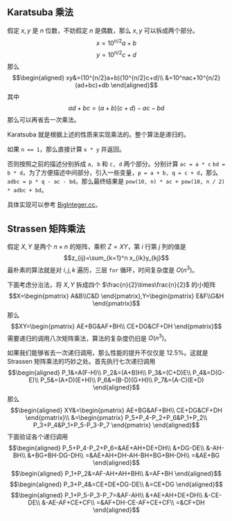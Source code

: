 ## Karatsuba 乘法
假定 $x,y$ 是 $n$ 位数，不妨假定 $n$ 是偶数，那么 $x,y$ 可以拆成两个部分。
$$x=10^{n/2}a+b$$
$$y=10^{n/2}c+d$$
那么
$$\begin{aligned}
xy&=(10^{n/2}a+b)(10^{n/2}c+d)\\
&=10^nac+10^{n/2}(ad+bc)+db
\end{aligned}$$
其中
$$ad+bc=(a+b)(c+d)-ac-bd$$
那么可以再省去一次乘法。

Karatsuba 就是根据上述的性质来实现乘法的。整个算法是递归的。

如果 `n == 1`，那么直接计算 `x * y` 并返回。

否则按照之前的描述分别拆成 `a, b` 和 `c, d` 两个部分。分别计算 `ac = a * c` `bd = b * d`，为了方便描述中间部分，引入一些变量，`p = a + b, q = c + d`，那么 `adbc = p * q - ac - bd`。那么最终结果是 `pow(10, n) * ac + pow(10, n / 2) * adbc + bd`。

具体实现可以参考 [BigInteger.cc](https://github.com/shenlei149/algorithms-data-structures/blob/1f66d6cc237214d89a025a5714497ee0370f630f/src/numeric/BigInteger.cc#L200)。

## Strassen 矩阵乘法
假定 $X,Y$ 是两个 $n\times n$ 的矩阵，乘积 $Z=XY$，第 $i$ 行第 $j$ 列的值是
$$z_{ij}=\sum_{k=1}^n x_{ik}y_{kj}$$
最朴素的算法就是对 $i,j,k$ 遍历，三层 `for` 循环，时间复杂度是 $O(n^3)$。

下面考虑分治法，将 $X,Y$ 拆成四个 $\frac{n}{2}\times\frac{n}{2}$ 的小矩阵
$$X=\begin{pmatrix}
A&B\\C&D
\end{pmatrix},Y=\begin{pmatrix}
E&F\\G&H
\end{pmatrix}$$
那么
$$XY=\begin{pmatrix}
AE+BG&AF+BH\\
CE+DG&CF+DH
\end{pmatrix}$$
需要递归的调用八次矩阵乘法，算法的复杂度仍旧是 $O(n^3)$。

如果我们能够省去一次递归调用，那么性能的提升不仅仅是 12.5%。这就是 Strassen 矩阵乘法的巧妙之处。首先执行七次递归调用
$$\begin{aligned}
P_1&=A(F-H)\\
P_2&=(A+B)H\\
P_3&=(C+D)E\\
P_4&=D(G-E)\\
P_5&=(A+D)(E+H)\\
P_6&=(B-D)(G+H)\\
P_7&=(A-C)(E+D)
\end{aligned}$$
那么
$$\begin{aligned}
XY&=\begin{pmatrix}
AE+BG&AF+BH\\
CE+DG&CF+DH
\end{pmatrix}\\
&=\begin{pmatrix}
P_5+P_4-P_2+P_6&P_1+P_2\\
P_3+P_4&P_1+P_5-P_3-P_7
\end{pmatrix}
\end{aligned}$$
下面验证各个递归调用
$$\begin{aligned}
P_5+P_4-P_2+P_6=&AE+AH+DE+DH\\
&+DG-DE\\
&-AH-BH\\
&+BG+BH-DG-DH\\
=&AE+AH+DH-AH-BH+BG+BH-DH\\
=&AE+BG
\end{aligned}$$
$$\begin{aligned}
P_1+P_2&=AF-AH+AH+BH\\
&=AF+BH
\end{aligned}$$
$$\begin{aligned}
P_3+P_4&=CE+DE+DG-DE\\
&=CE+DG
\end{aligned}$$
$$\begin{aligned}
P_1+P_5-P_3-P_7=&AF-AH\\
&+AE+AH+DE+DH\\
&-CE-DE\\
&-AE-AF+CE+CF\\
=&AF+DH-CE-AF+CE+CF\\
=&CF+DH
\end{aligned}$$
